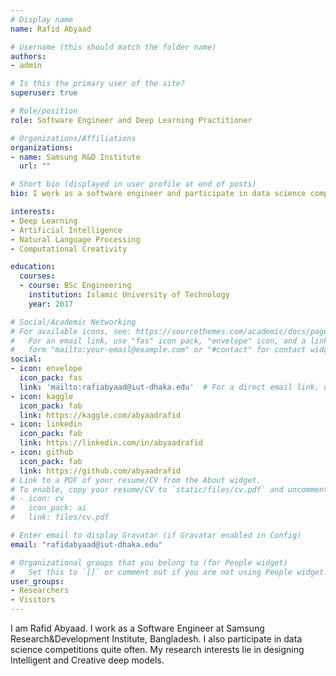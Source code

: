 ```yaml
---
# Display name
name: Rafid Abyaad

# Username (this should match the folder name)
authors:
- admin

# Is this the primary user of the site?
superuser: true

# Role/position
role: Software Engineer and Deep Learning Practitioner

# Organizations/Affiliations
organizations:
- name: Samsung R&D Institute
  url: ""

# Short bio (displayed in user profile at end of posts)
bio: I work as a software engineer and participate in data science competitions

interests:
- Deep Learning
- Artificial Intelligence
- Natural Language Processing
- Computational Creativity

education:
  courses:
  - course: BSc Engineering
    institution: Islamic University of Technology
    year: 2017

# Social/Academic Networking
# For available icons, see: https://sourcethemes.com/academic/docs/page-builder/#icons
#   For an email link, use "fas" icon pack, "envelope" icon, and a link in the
#   form "mailto:your-email@example.com" or "#contact" for contact widget.
social:
- icon: envelope
  icon_pack: fas
  link: 'mailto:rafiabyaad@iut-dhaka.edu'  # For a direct email link, use "mailto:test@example.org".
- icon: kaggle
  icon_pack: fab
  link: https://kaggle.com/abyaadrafid
- icon: linkedin
  icon_pack: fab
  link: https://linkedin.com/in/abyaadrafid
- icon: github
  icon_pack: fab
  link: https://github.com/abyaadrafid
# Link to a PDF of your resume/CV from the About widget.
# To enable, copy your resume/CV to `static/files/cv.pdf` and uncomment the lines below.
# - icon: cv
#   icon_pack: ai
#   link: files/cv.pdf

# Enter email to display Gravatar (if Gravatar enabled in Config)
email: "rafidabyaad@iut-dhaka.edu"

# Organizational groups that you belong to (for People widget)
#   Set this to `[]` or comment out if you are not using People widget.
user_groups:
- Researchers
- Visitors
---
```


I am Rafid Abyaad. I work as a Software Engineer at Samsung Research&Development Institute, Bangladesh. I also participate in data science competitions quite often. My research 
interests lie in designing Intelligent and Creative deep models.